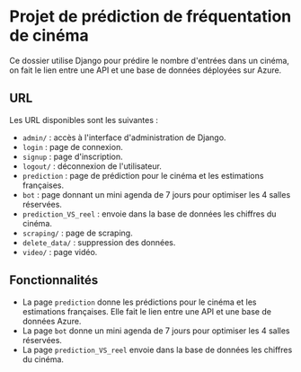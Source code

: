 # Projet de prédiction de fréquentation de cinéma

Ce dossier utilise Django pour prédire le nombre d'entrées dans un cinéma, on fait le lien entre une API et une base de données déployées sur Azure.

## URL

Les URL disponibles sont les suivantes :

- `admin/` : accès à l'interface d'administration de Django.
- `login` : page de connexion.
- `signup` : page d'inscription.
- `logout/` : déconnexion de l'utilisateur.
- `prediction` : page de prédiction pour le cinéma et les estimations françaises.
- `bot` : page donnant un mini agenda de 7 jours pour optimiser les 4 salles réservées.
- `prediction_VS_reel` : envoie dans la base de données les chiffres du cinéma.
- `scraping/` : page de scraping.
- `delete_data/` : suppression des données.
- `video/` : page vidéo.

## Fonctionnalités

- La page `prediction` donne les prédictions pour le cinéma et les estimations françaises. Elle fait le lien entre une API et une base de données Azure.
- La page `bot` donne un mini agenda de 7 jours pour optimiser les 4 salles réservées.
- La page `prediction_VS_reel` envoie dans la base de données les chiffres du cinéma.

